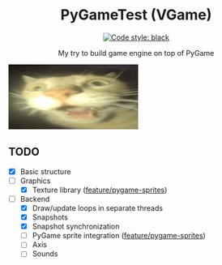 <h1 align="center">PyGameTest (VGame)</h1>

<p align="center"><a href="https://github.com/psf/black"><img alt="Code style: black" src="https://img.shields.io/badge/code%20style-black-000000.svg"></a>


<p align="center">My try to build game engine on top of PyGame

<br>

![cat](./.github/cat.webp)


## TODO

- [x] Basic structure
- [ ] Graphics
  - [x] Texture library ([feature/pygame-sprites](https://github.com/Virashu/pygametest/tree/feature/pygame-sprites))
- [ ] Backend
  - [x] Draw/update loops in separate threads
  - [x] Snapshots
  - [x] Snapshot synchronization
  - [ ] PyGame sprite integration  ([feature/pygame-sprites](https://github.com/Virashu/pygametest/tree/feature/pygame-sprites))
  - [ ] Axis
  - [ ] Sounds

